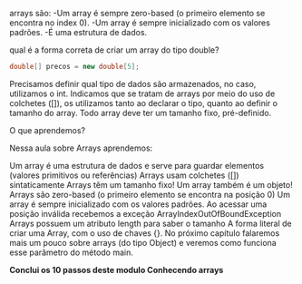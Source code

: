 arrays são:
-Um array é sempre zero-based (o primeiro elemento se encontra no index 0).
-Um array é sempre inicializado com os valores padrões.
-É uma estrutura de dados.

qual é a forma correta de criar um array do tipo double?
```java
double[] precos = new double[5];
```
Precisamos definir qual tipo de dados são armazenados, no caso, utilizamos o int. Indicamos que se tratam de arrays por meio do uso de colchetes ([]), os utilizamos tanto ao declarar o tipo, quanto ao definir o tamanho do array. Todo array deve ter um tamanho fixo, pré-definido.

O que aprendemos?


Nessa aula sobre Arrays aprendemos:

Um array é uma estrutura de dados e serve para guardar elementos (valores primitivos ou referências)
Arrays usam colchetes ([]) sintaticamente
Arrays têm um tamanho fixo!
Um array também é um objeto!
Arrays são zero-based (o primeiro elemento se encontra na posição 0)
Um array é sempre inicializado com os valores padrões.
Ao acessar uma posição inválida recebemos a exceção ArrayIndexOutOfBoundException
Arrays possuem um atributo length para saber o tamanho
A forma literal de criar uma Array, com o uso de chaves {}.
No próximo capítulo falaremos mais um pouco sobre arrays (do tipo Object) e veremos como funciona esse parâmetro do método main.

**Conclui os 10 passos deste modulo Conhecendo arrays**
